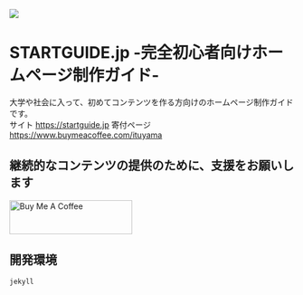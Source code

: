 <a href="https://startguide.jp"><img src="https://startguide.jp/media/read.png" ></img>  </a>
# STARTGUIDE.jp -完全初心者向けホームページ制作ガイド-
大学や社会に入って、初めてコンテンツを作る方向けのホームページ制作ガイドです。  
サイト https://startguide.jp
寄付ページ　https://www.buymeacoffee.com/ituyama
## 継続的なコンテンツの提供のために、支援をお願いします
<a href="https://www.buymeacoffee.com/ituyama" target="_blank"><img src="https://cdn.buymeacoffee.com/buttons/v2/arial-yellow.png" alt="Buy Me A Coffee" style="height: 60px !important;width: 217px !important;" ></a>
## 開発環境
`jekyll`
